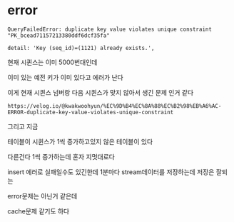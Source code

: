 # error

```
QueryFailedError: duplicate key value violates unique constraint "PK_bcead71157213380ddf6dcf35fa"
```

```
detail: 'Key (seq_id)=(1121) already exists.',
```

현재 시퀸스는 이미 5000번대인데 

이미 있는 예전 키가 이미 있다고 에러가 난다 

이게 현재 시퀸스 넘버랑 다음 시퀸스가 맞지 않아서 생긴 문제 인거 같다

```
https://velog.io/@kwakwoohyun/%EC%9D%B4%EC%8A%88%EC%B2%98%EB%A6%AC-ERROR-duplicate-key-value-violates-unique-constraint
```

그리고 지금

테이블이 시퀸스가 1씩 증가하고있지 않은 테이블이 있다

다른건다 1씩 증가하는데 혼자 지멋대로다 

insert 에러로 실패일수도 있긴한데 1분마다 stream데이터를 저장하는데 저장은 잘되는 

error문제는 아닌거 같은데 

cache문제 같기도 하다 
